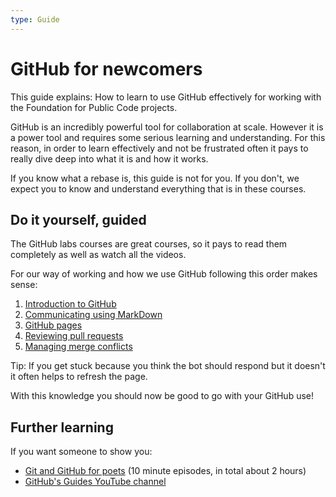 ```yaml
---
type: Guide
---
```


# GitHub for newcomers

This guide explains: How to learn to use GitHub effectively for working with the Foundation for Public Code projects.

GitHub is an incredibly powerful tool for collaboration at scale. However it is a power tool and requires some serious learning and understanding. For this reason, in order to learn effectively and not be frustrated often it pays to really dive deep into what it is and how it works.

If you know what a rebase is, this guide is not for you. If you don't, we expect you to know and understand everything that is in these courses.

## Do it yourself, guided

The GitHub labs courses are great courses, so it pays to read them completely as well as watch all the videos.

For our way of working and how we use GitHub following this order makes sense:

1. [Introduction to GitHub](https://lab.github.com/githubtraining/introduction-to-github)
2. [Communicating using MarkDown](https://lab.github.com/githubtraining/communicating-using-markdown)
3. [GitHub pages](https://lab.github.com/githubtraining/github-pages)
4. [Reviewing pull requests](https://lab.github.com/githubtraining/reviewing-pull-requests)
5. [Managing merge conflicts](https://lab.github.com/githubtraining/managing-merge-conflicts)

Tip: If you get stuck because you think the bot should respond but it doesn't it often helps to refresh the page.

With this knowledge you should now be good to go with your GitHub use!

## Further learning

If you want someone to show you:

* [Git and GitHub for poets](https://www.youtube.com/playlist?list=PLRqwX-V7Uu6ZF9C0YMKuns9sLDzK6zoiV) (10 minute episodes, in total about 2 hours)
* [GitHub's Guides YouTube channel](https://www.youtube.com/githubguides)
